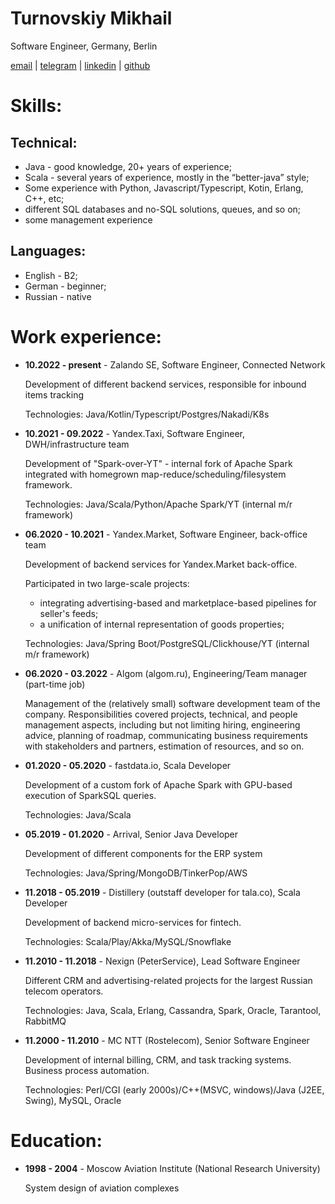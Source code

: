 # Turnovskiy Mikhail

Software Engineer, Germany, Berlin

[email](mailto:joyfolk@gmail.com) | [telegram](https://t.me/joyfolk) | [linkedin](https://www.linkedin.com/in/mturnovskiy/) | [github](https://github.com/Joyfolk)

# Skills:

## Technical: 

- Java -  good knowledge, 20+ years of experience;
- Scala - several years of experience, mostly in the “better-java” style;
- Some experience with Python, Javascript/Typescript, Kotin, Erlang, C++, etc;
- different SQL databases and no-SQL solutions, queues, and so on; 
- some management experience

## Languages: 

- English - B2;
- German - beginner;
- Russian - native


# Work experience:
- **10.2022 - present** - Zalando SE, Software Engineer, Connected Network
  
    Development of different backend services, responsible for inbound items tracking
  
    Technologies: Java/Kotlin/Typescript/Postgres/Nakadi/K8s

- **10.2021 - 09.2022** - Yandex.Taxi, Software Engineer, DWH/infrastructure team
  
    Development of "Spark-over-YT" - internal fork of Apache Spark integrated with homegrown map-reduce/scheduling/filesystem framework.
  
    Technologies: Java/Scala/Python/Apache Spark/YT (internal m/r framework)

- **06.2020 - 10.2021** - Yandex.Market, Software Engineer, back-office team
  
    Development of backend services for Yandex.Market back-office.
  
    Participated in two large-scale projects: 
    * integrating advertising-based and marketplace-based pipelines for seller's feeds;
    * a unification of internal representation of goods properties;
  
    Technologies: Java/Spring Boot/PostgreSQL/Clickhouse/YT (internal m/r framework)
  
- **06.2020 - 03.2022** - Algom (algom.ru), Engineering/Team manager (part-time job)
  
    Management of the (relatively small) software development team of the company. Responsibilities covered projects, technical, and people management aspects, including but not limiting hiring, engineering     advice, planning of roadmap, communicating business requirements with stakeholders and partners, estimation of resources, and so on.
  
- **01.2020 - 05.2020** - fastdata.io, Scala Developer
  
    Development of a custom fork of Apache Spark with GPU-based execution of SparkSQL queries.
  
    Technologies: Java/Scala
  
- **05.2019 - 01.2020** - Arrival, Senior Java Developer
  
    Development of different components for the ERP system
  
    Technologies: Java/Spring/MongoDB/TinkerPop/AWS
  
- **11.2018 - 05.2019** - Distillery (outstaff developer for tala.co), Scala Developer
  
    Development of backend micro-services for fintech.
  
    Technologies: Scala/Play/Akka/MySQL/Snowflake
  
- **11.2010 - 11.2018** - Nexign (PeterService), Lead Software Engineer
  
    Different CRM and advertising-related projects for the largest Russian telecom operators.
  
    Technologies: Java, Scala, Erlang, Cassandra, Spark, Oracle, Tarantool, RabbitMQ
  
- **11.2000 - 11.2010** - MC NTT (Rostelecom), Senior Software Engineer
  
    Development of internal billing, CRM, and task tracking systems. Business process automation.
  
    Technologies: Perl/CGI (early 2000s)/C++(MSVC, windows)/Java (J2EE, Swing), MySQL, Oracle

# Education:

- **1998 - 2004** - Moscow Aviation Institute (National Research University)
  
    System design of aviation complexes

